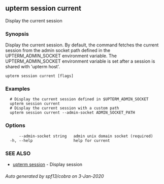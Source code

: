 ## upterm session current

Display the current session

### Synopsis

Display the current session. By default, the command fetches the current session from the admin socket path defined in the UPTERM_ADMIN_SOCKET environment variable. The UPTERM_ADMIN_SOCKET environment variable is set after a session is shared with 'upterm host'.

```
upterm session current [flags]
```

### Examples

```
  # Display the current session defined in $UPTERM_ADMIN_SOCKET
  upterm session current
  # Display the current session with a custom path
  upterm session current --admin-socket ADMIN_SOCKET_PATH
```

### Options

```
      --admin-socket string   admin unix domain socket (required)
  -h, --help                  help for current
```

### SEE ALSO

* [upterm session](upterm_session.md)	 - Display session

###### Auto generated by spf13/cobra on 3-Jan-2020
